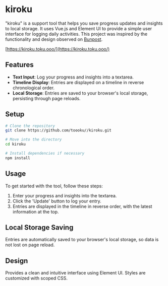 # kiroku

"kiroku" is a support tool that helps you save progress updates and insights to local storage. It uses Vue.js and Element UI to provide a simple user interface for logging daily activities. This project was inspired by the functionality and design observed on [Bunpost](https://bunpost.vercel.app/).

[https://kiroku.toku.ooo/](https://kiroku.toku.ooo/)

## Features

- **Text Input**: Log your progress and insights into a textarea.
- **Timeline Display**: Entries are displayed on a timeline in reverse chronological order.
- **Local Storage**: Entries are saved to your browser's local storage, persisting through page reloads.

## Setup

```bash
# Clone the repository
git clone https://github.com/toooku//kiroku.git

# Move into the directory
cd kiroku

# Install dependencies if necessary
npm install
```

## Usage

To get started with the tool, follow these steps:

1. Enter your progress and insights into the textarea.
2. Click the 'Update' button to log your entry.
3. Entries are displayed in the timeline in reverse order, with the latest information at the top.

## Local Storage Saving

Entries are automatically saved to your browser's local storage, so data is not lost on page reload.

## Design

Provides a clean and intuitive interface using Element UI. Styles are customized with scoped CSS.
